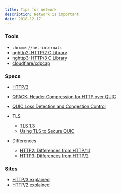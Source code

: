 ```yaml
---
title: Tips for network
description: Network is important
date: 2018-12-17
---
```


### Tools

* `chrome://net-internals`
* [nghttp2: HTTP/2 C Library](https://github.com/nghttp2/nghttp2)
* [nghttp3: HTTP/3 C Library](https://github.com/ngtcp2/nghttp3)
* [cloudflare/xdpcap](https://github.com/cloudflare/xdpcap)

### Specs

* [HTTP/3](https://tools.ietf.org/html/draft-ietf-quic-http-18)
* [QPACK: Header Compression for HTTP over QUIC](https://tools.ietf.org/html/draft-ietf-quic-qpack-06)
* [QUIC Loss Detection and Congestion Control](https://tools.ietf.org/html/draft-ietf-quic-recovery-18)

* TLS
  - [TLS 1.3](https://tls13.ulfheim.net)
  - [Using TLS to Secure QUIC](https://tools.ietf.org/html/draft-ietf-quic-tls-18)

* Differences
  - [HTTP2: Differences from HTTP/1.1](https://en.wikipedia.org/wiki/HTTP/2#Differences_from_HTTP_1.1)
  - [HTTP3: Differences from HTTP/2](https://tools.ietf.org/html/draft-ietf-quic-http-18#appendix-A)

### Sites

* [HTTP/3 explained](https://daniel.haxx.se/http3-explained)
* [HTTP/2 explained](https://daniel.haxx.se/http2)
